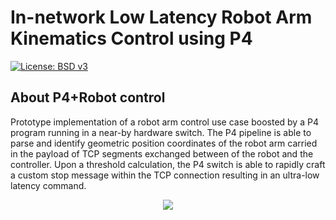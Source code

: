 In-network Low Latency Robot Arm Kinematics Control using P4
===

[![License: BSD v3](https://img.shields.io/badge/License-BSD%20v3-blue.svg)](LICENSE)

## About P4+Robot control
Prototype implementation of a robot arm control use case boosted by a P4 program running in a near-by hardware switch. The P4 pipeline is able to parse and identify geometric position coordinates of the robot arm carried in  the payload of TCP segments exchanged between of the robot and the controller. Upon a threshold calculation, the P4 switch is able to rapidly craft a custom  stop message within the TCP connection resulting in an ultra-low latency command.

<p align="center">
  <img src="../images/robot_system.png">
</p>


